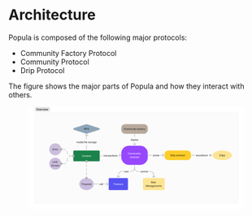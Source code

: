 # Architecture

Popula is composed of the following major protocols:

* Community Factory Protocol
* Community Protocol
* Drip Protocol

The figure shows the major parts of Popula and how they interact with others.

<figure><img src="../.gitbook/assets/image (1).png" alt=""><figcaption></figcaption></figure>
